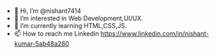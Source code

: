 - 👋 Hi, I’m @nishant7414
- 👀 I’m interested in Web Development,UI/UX.
- 🌱 I’m currently learning HTML,CSS,JS.
- 📫 How to reach me Linkedin https://www.linkedin.com/in/nishant-kumar-5ab48a260

<!---
nishant7414/nishant7414 is a ✨ special ✨ repository because its `README.md` (this file) appears on your GitHub profile.
You can click the Preview link to take a look at your changes.
--->
